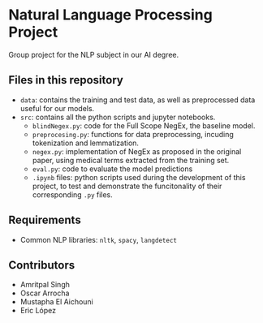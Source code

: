 # Natural Language Processing Project
Group project for the NLP subject in our AI degree.

## Files in this repository
- `data`: contains the training and test data, as well as preprocessed data useful for our models.
- `src`: contains all the python scripts and jupyter notebooks.
	- `blindNegex.py`: code for the Full Scope NegEx, the baseline model.
	- `preprocesing.py`: functions for data preprocessing, incuding tokenization and lemmatization.
	- `negex.py`: implementation of NegEx as proposed in the original paper, using medical terms extracted from the training set.
	- `eval.py`: code to evaluate the model predictions
	- `.ipynb` files: python scripts used during the development of this project, to test and demonstrate the funcitonality of their corresponding `.py` files.

## Requirements
- Common NLP libraries: `nltk`, `spacy`, `langdetect`

## Contributors
- Amritpal Singh
- Oscar Arrocha
- Mustapha El Aichouni
- Eric López
